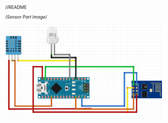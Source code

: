 //README

/*Sensor Part Image*/

![alt tag](https://github.com/psm9733/Arduino/blob/master/Sensor%20Part.png)

